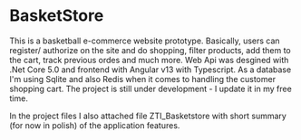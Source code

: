 # BasketStore
This is a basketball e-commerce website prototype. Basically, users can register/ authorize on the site and do shopping, filter products, add them to the cart, track previous ordes and much more. Web Api was desgined with .Net Core 5.0 and frontend with Angular v13 with Typescript. As a database I'm using Sqlite and also Redis when it comes to handling the customer shopping cart. The project is still under development - I update it in my free time. 

In the project files I also attached file ZTI_Basketstore with short summary (for now in polish) of the application features.
